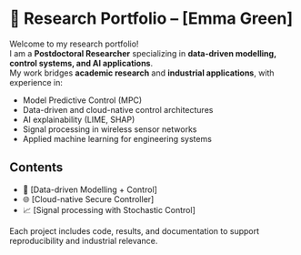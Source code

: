 # 🧪 Research Portfolio – [Emma Green]

Welcome to my research portfolio!  
I am a **Postdoctoral Researcher** specializing in **data-driven modelling, control systems, and AI applications**.  
My work bridges **academic research** and **industrial applications**, with experience in:
- Model Predictive Control (MPC)
- Data-driven and cloud-native control architectures
- AI explainability (LIME, SHAP)
- Signal processing in wireless sensor networks
- Applied machine learning for engineering systems

## Contents
- 🔧 [Data-driven Modelling + Control]
- 🌐 [Cloud-native Secure Controller]
- 📈 [Signal processing with Stochastic Control]

Each project includes code, results, and documentation to support reproducibility and industrial relevance.
